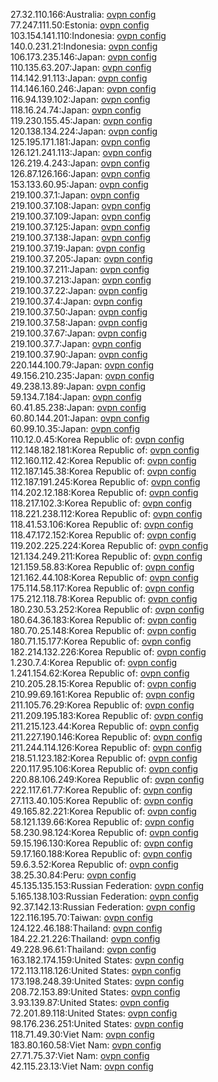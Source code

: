 27.32.110.166:Australia: [ovpn config](vpn/27_32_110_166.ovpn)  
77.247.111.50:Estonia: [ovpn config](vpn/77_247_111_50.ovpn)  
103.154.141.110:Indonesia: [ovpn config](vpn/103_154_141_110.ovpn)  
140.0.231.21:Indonesia: [ovpn config](vpn/140_0_231_21.ovpn)  
106.173.235.146:Japan: [ovpn config](vpn/106_173_235_146.ovpn)  
110.135.63.207:Japan: [ovpn config](vpn/110_135_63_207.ovpn)  
114.142.91.113:Japan: [ovpn config](vpn/114_142_91_113.ovpn)  
114.146.160.246:Japan: [ovpn config](vpn/114_146_160_246.ovpn)  
116.94.139.102:Japan: [ovpn config](vpn/116_94_139_102.ovpn)  
118.16.24.74:Japan: [ovpn config](vpn/118_16_24_74.ovpn)  
119.230.155.45:Japan: [ovpn config](vpn/119_230_155_45.ovpn)  
120.138.134.224:Japan: [ovpn config](vpn/120_138_134_224.ovpn)  
125.195.171.181:Japan: [ovpn config](vpn/125_195_171_181.ovpn)  
126.121.241.113:Japan: [ovpn config](vpn/126_121_241_113.ovpn)  
126.219.4.243:Japan: [ovpn config](vpn/126_219_4_243.ovpn)  
126.87.126.166:Japan: [ovpn config](vpn/126_87_126_166.ovpn)  
153.133.60.95:Japan: [ovpn config](vpn/153_133_60_95.ovpn)  
219.100.37.1:Japan: [ovpn config](vpn/219_100_37_1.ovpn)  
219.100.37.108:Japan: [ovpn config](vpn/219_100_37_108.ovpn)  
219.100.37.109:Japan: [ovpn config](vpn/219_100_37_109.ovpn)  
219.100.37.125:Japan: [ovpn config](vpn/219_100_37_125.ovpn)  
219.100.37.138:Japan: [ovpn config](vpn/219_100_37_138.ovpn)  
219.100.37.19:Japan: [ovpn config](vpn/219_100_37_19.ovpn)  
219.100.37.205:Japan: [ovpn config](vpn/219_100_37_205.ovpn)  
219.100.37.211:Japan: [ovpn config](vpn/219_100_37_211.ovpn)  
219.100.37.213:Japan: [ovpn config](vpn/219_100_37_213.ovpn)  
219.100.37.22:Japan: [ovpn config](vpn/219_100_37_22.ovpn)  
219.100.37.4:Japan: [ovpn config](vpn/219_100_37_4.ovpn)  
219.100.37.50:Japan: [ovpn config](vpn/219_100_37_50.ovpn)  
219.100.37.58:Japan: [ovpn config](vpn/219_100_37_58.ovpn)  
219.100.37.67:Japan: [ovpn config](vpn/219_100_37_67.ovpn)  
219.100.37.7:Japan: [ovpn config](vpn/219_100_37_7.ovpn)  
219.100.37.90:Japan: [ovpn config](vpn/219_100_37_90.ovpn)  
220.144.100.79:Japan: [ovpn config](vpn/220_144_100_79.ovpn)  
49.156.210.235:Japan: [ovpn config](vpn/49_156_210_235.ovpn)  
49.238.13.89:Japan: [ovpn config](vpn/49_238_13_89.ovpn)  
59.134.7.184:Japan: [ovpn config](vpn/59_134_7_184.ovpn)  
60.41.85.238:Japan: [ovpn config](vpn/60_41_85_238.ovpn)  
60.80.144.201:Japan: [ovpn config](vpn/60_80_144_201.ovpn)  
60.99.10.35:Japan: [ovpn config](vpn/60_99_10_35.ovpn)  
110.12.0.45:Korea Republic of: [ovpn config](vpn/110_12_0_45.ovpn)  
112.148.182.181:Korea Republic of: [ovpn config](vpn/112_148_182_181.ovpn)  
112.160.112.42:Korea Republic of: [ovpn config](vpn/112_160_112_42.ovpn)  
112.187.145.38:Korea Republic of: [ovpn config](vpn/112_187_145_38.ovpn)  
112.187.191.245:Korea Republic of: [ovpn config](vpn/112_187_191_245.ovpn)  
114.202.12.188:Korea Republic of: [ovpn config](vpn/114_202_12_188.ovpn)  
118.217.102.3:Korea Republic of: [ovpn config](vpn/118_217_102_3.ovpn)  
118.221.238.112:Korea Republic of: [ovpn config](vpn/118_221_238_112.ovpn)  
118.41.53.106:Korea Republic of: [ovpn config](vpn/118_41_53_106.ovpn)  
118.47.172.152:Korea Republic of: [ovpn config](vpn/118_47_172_152.ovpn)  
119.202.225.224:Korea Republic of: [ovpn config](vpn/119_202_225_224.ovpn)  
121.134.249.211:Korea Republic of: [ovpn config](vpn/121_134_249_211.ovpn)  
121.159.58.83:Korea Republic of: [ovpn config](vpn/121_159_58_83.ovpn)  
121.162.44.108:Korea Republic of: [ovpn config](vpn/121_162_44_108.ovpn)  
175.114.58.117:Korea Republic of: [ovpn config](vpn/175_114_58_117.ovpn)  
175.212.118.78:Korea Republic of: [ovpn config](vpn/175_212_118_78.ovpn)  
180.230.53.252:Korea Republic of: [ovpn config](vpn/180_230_53_252.ovpn)  
180.64.36.183:Korea Republic of: [ovpn config](vpn/180_64_36_183.ovpn)  
180.70.25.148:Korea Republic of: [ovpn config](vpn/180_70_25_148.ovpn)  
180.71.15.177:Korea Republic of: [ovpn config](vpn/180_71_15_177.ovpn)  
182.214.132.226:Korea Republic of: [ovpn config](vpn/182_214_132_226.ovpn)  
1.230.7.4:Korea Republic of: [ovpn config](vpn/1_230_7_4.ovpn)  
1.241.154.62:Korea Republic of: [ovpn config](vpn/1_241_154_62.ovpn)  
210.205.28.15:Korea Republic of: [ovpn config](vpn/210_205_28_15.ovpn)  
210.99.69.161:Korea Republic of: [ovpn config](vpn/210_99_69_161.ovpn)  
211.105.76.29:Korea Republic of: [ovpn config](vpn/211_105_76_29.ovpn)  
211.209.195.183:Korea Republic of: [ovpn config](vpn/211_209_195_183.ovpn)  
211.215.123.44:Korea Republic of: [ovpn config](vpn/211_215_123_44.ovpn)  
211.227.190.146:Korea Republic of: [ovpn config](vpn/211_227_190_146.ovpn)  
211.244.114.126:Korea Republic of: [ovpn config](vpn/211_244_114_126.ovpn)  
218.51.123.182:Korea Republic of: [ovpn config](vpn/218_51_123_182.ovpn)  
220.117.95.106:Korea Republic of: [ovpn config](vpn/220_117_95_106.ovpn)  
220.88.106.249:Korea Republic of: [ovpn config](vpn/220_88_106_249.ovpn)  
222.117.61.77:Korea Republic of: [ovpn config](vpn/222_117_61_77.ovpn)  
27.113.40.105:Korea Republic of: [ovpn config](vpn/27_113_40_105.ovpn)  
49.165.82.221:Korea Republic of: [ovpn config](vpn/49_165_82_221.ovpn)  
58.121.139.66:Korea Republic of: [ovpn config](vpn/58_121_139_66.ovpn)  
58.230.98.124:Korea Republic of: [ovpn config](vpn/58_230_98_124.ovpn)  
59.15.196.130:Korea Republic of: [ovpn config](vpn/59_15_196_130.ovpn)  
59.17.160.188:Korea Republic of: [ovpn config](vpn/59_17_160_188.ovpn)  
59.6.3.52:Korea Republic of: [ovpn config](vpn/59_6_3_52.ovpn)  
38.25.30.84:Peru: [ovpn config](vpn/38_25_30_84.ovpn)  
45.135.135.153:Russian Federation: [ovpn config](vpn/45_135_135_153.ovpn)  
5.165.138.103:Russian Federation: [ovpn config](vpn/5_165_138_103.ovpn)  
92.37.142.13:Russian Federation: [ovpn config](vpn/92_37_142_13.ovpn)  
122.116.195.70:Taiwan: [ovpn config](vpn/122_116_195_70.ovpn)  
124.122.46.188:Thailand: [ovpn config](vpn/124_122_46_188.ovpn)  
184.22.21.226:Thailand: [ovpn config](vpn/184_22_21_226.ovpn)  
49.228.96.61:Thailand: [ovpn config](vpn/49_228_96_61.ovpn)  
163.182.174.159:United States: [ovpn config](vpn/163_182_174_159.ovpn)  
172.113.118.126:United States: [ovpn config](vpn/172_113_118_126.ovpn)  
173.198.248.39:United States: [ovpn config](vpn/173_198_248_39.ovpn)  
208.72.153.89:United States: [ovpn config](vpn/208_72_153_89.ovpn)  
3.93.139.87:United States: [ovpn config](vpn/3_93_139_87.ovpn)  
72.201.89.118:United States: [ovpn config](vpn/72_201_89_118.ovpn)  
98.176.236.251:United States: [ovpn config](vpn/98_176_236_251.ovpn)  
118.71.49.30:Viet Nam: [ovpn config](vpn/118_71_49_30.ovpn)  
183.80.160.58:Viet Nam: [ovpn config](vpn/183_80_160_58.ovpn)  
27.71.75.37:Viet Nam: [ovpn config](vpn/27_71_75_37.ovpn)  
42.115.23.13:Viet Nam: [ovpn config](vpn/42_115_23_13.ovpn)  
